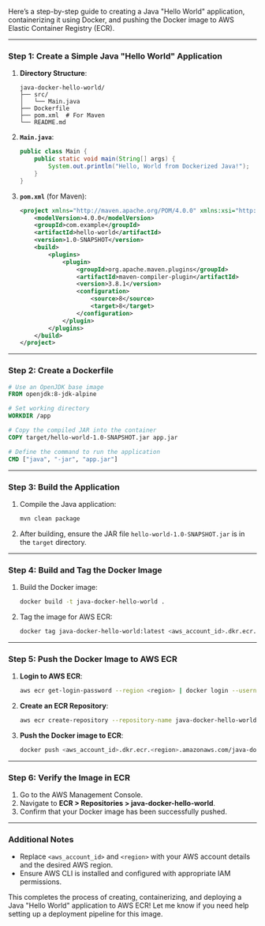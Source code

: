 Here’s a step-by-step guide to creating a Java "Hello World" application, containerizing it using Docker, and pushing the Docker image to AWS Elastic Container Registry (ECR).

---

### **Step 1: Create a Simple Java "Hello World" Application**

1. **Directory Structure**:
   ```
   java-docker-hello-world/
   ├── src/
   │   └── Main.java
   ├── Dockerfile
   ├── pom.xml  # For Maven
   └── README.md
   ```

2. **`Main.java`**:
   ```java
   public class Main {
       public static void main(String[] args) {
           System.out.println("Hello, World from Dockerized Java!");
       }
   }
   ```

3. **`pom.xml`** (for Maven):
   ```xml
   <project xmlns="http://maven.apache.org/POM/4.0.0" xmlns:xsi="http://www.w3.org/2001/XMLSchema-instance" xsi:schemaLocation="http://maven.apache.org/POM/4.0.0 http://maven.apache.org/xsd/maven-4.0.0.xsd">
       <modelVersion>4.0.0</modelVersion>
       <groupId>com.example</groupId>
       <artifactId>hello-world</artifactId>
       <version>1.0-SNAPSHOT</version>
       <build>
           <plugins>
               <plugin>
                   <groupId>org.apache.maven.plugins</groupId>
                   <artifactId>maven-compiler-plugin</artifactId>
                   <version>3.8.1</version>
                   <configuration>
                       <source>8</source>
                       <target>8</target>
                   </configuration>
               </plugin>
           </plugins>
       </build>
   </project>
   ```

---

### **Step 2: Create a Dockerfile**

```dockerfile
# Use an OpenJDK base image
FROM openjdk:8-jdk-alpine

# Set working directory
WORKDIR /app

# Copy the compiled JAR into the container
COPY target/hello-world-1.0-SNAPSHOT.jar app.jar

# Define the command to run the application
CMD ["java", "-jar", "app.jar"]
```

---

### **Step 3: Build the Application**

1. Compile the Java application:
   ```bash
   mvn clean package
   ```

2. After building, ensure the JAR file `hello-world-1.0-SNAPSHOT.jar` is in the `target` directory.

---

### **Step 4: Build and Tag the Docker Image**

1. Build the Docker image:
   ```bash
   docker build -t java-docker-hello-world .
   ```

2. Tag the image for AWS ECR:
   ```bash
   docker tag java-docker-hello-world:latest <aws_account_id>.dkr.ecr.<region>.amazonaws.com/java-docker-hello-world:latest
   ```

---

### **Step 5: Push the Docker Image to AWS ECR**

1. **Login to AWS ECR**:
   ```bash
   aws ecr get-login-password --region <region> | docker login --username AWS --password-stdin <aws_account_id>.dkr.ecr.<region>.amazonaws.com
   ```

2. **Create an ECR Repository**:
   ```bash
   aws ecr create-repository --repository-name java-docker-hello-world
   ```

3. **Push the Docker image to ECR**:
   ```bash
   docker push <aws_account_id>.dkr.ecr.<region>.amazonaws.com/java-docker-hello-world:latest
   ```

---

### **Step 6: Verify the Image in ECR**

1. Go to the AWS Management Console.
2. Navigate to **ECR > Repositories > java-docker-hello-world**.
3. Confirm that your Docker image has been successfully pushed.

---

### **Additional Notes**
- Replace `<aws_account_id>` and `<region>` with your AWS account details and the desired AWS region.
- Ensure AWS CLI is installed and configured with appropriate IAM permissions.

This completes the process of creating, containerizing, and deploying a Java "Hello World" application to AWS ECR! Let me know if you need help setting up a deployment pipeline for this image.

